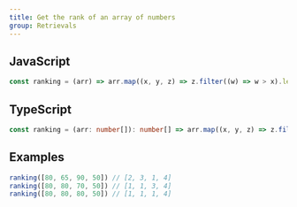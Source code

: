 ```yaml
---
title: Get the rank of an array of numbers
group: Retrievals
---
```


## JavaScript
```js
const ranking = (arr) => arr.map((x, y, z) => z.filter((w) => w > x).length + 1)
```

## TypeScript
```ts
const ranking = (arr: number[]): number[] => arr.map((x, y, z) => z.filter((w) => w > x).length + 1)
```

## Examples
```js
ranking([80, 65, 90, 50]) // [2, 3, 1, 4]
ranking([80, 80, 70, 50]) // [1, 1, 3, 4]
ranking([80, 80, 80, 50]) // [1, 1, 1, 4]
```
